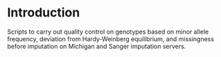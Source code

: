 # Introduction
Scripts to carry out quality control on genotypes based on minor allele frequency, deviation from Hardy-Weinberg equilibrium, and missingness before imputation on Michigan and Sanger imputation servers.
